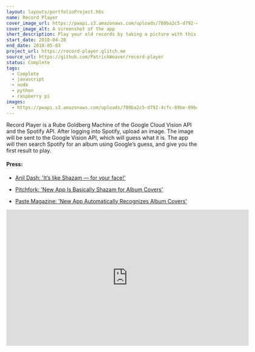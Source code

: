 ```yaml
---
layout: layouts/portfolioProject.hbs
name: Record Player
cover_image_url: https://pwapi.s3.amazonaws.com/uploads/780ba2c5-d792-4cfc-89be-09b4c1d8a853
cover_image_alt: A screenshot of the app
short_description: Play your old records by taking a picture with this computer vision enabled record player that streams from Spotify.
start_date: 2018-04-28
end_date: 2018-05-03
project_url: https://record-player.glitch.me
source_url: https://github.com/PatrickWeaver/record-player
status: Complete
tags:
  - Complete
  - javascript
  - node
  - python
  - raspberry pi
images:
  - https://pwapi.s3.amazonaws.com/uploads/780ba2c5-d792-4cfc-89be-09b4c1d8a853
---
```


Record Player is a Rube Goldberg Machine of the Google Cloud Vision API and the Spotify API. After logging into Spotify, upload an image. The image will be sent to the Google Vision API, which will guess what it is. The app will then search Spotify for an album using Google’s guess, and give you the first result to play.

#### Press:

- [Anil Dash: 'It’s like Shazam — for your face!'](http://anildash.com/2018/05/02/its-like-shazam-for-your-face/)

- [Pitchfork: 'New App Is Basically Shazam for Album Covers'](https://pitchfork.com/news/new-app-is-basically-shazam-for-album-covers/)

- [Paste Magazine: 'New App Automatically Recognizes Album Covers'](https://www.pastemagazine.com/articles/2018/05/new-app-automatically-recognizes-album-covers.html)

<iframe src="https://player.vimeo.com/video/288443309" width="640" height="360" frameborder="0" webkitallowfullscreen mozallowfullscreen allowfullscreen></iframe>
